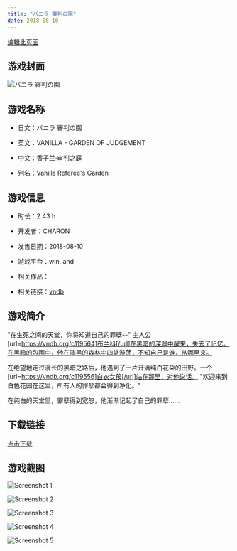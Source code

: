 ```yaml
---
title: "バニラ 審判の園"
date: 2018-08-10
---
```

[编辑此页面](https://github.com/ACG-3/ADV3-source/blob/main/source/_posts/games/%E3%83%90%E3%83%8B%E3%83%A9%20%E5%AF%A9%E5%88%A4%E3%81%AE%E5%9C%92.md)

## 游戏封面

![バニラ 審判の園](https%3A//pan.timero.xyz/onedrive/img_lib_001/%E3%83%90%E3%83%8B%E3%83%A9%20%E5%AF%A9%E5%88%A4%E3%81%AE%E5%9C%92_cover.avif)


## 游戏名称

- 日文：バニラ 審判の園
- 英文：VANILLA - GARDEN OF JUDGEMENT
- 中文：香子兰·审判之庭

- 别名：Vanilla Referee's Garden


## 游戏信息

- 时长：2.43 h
- 开发者：CHARON
- 发售日期：2018-08-10
- 游戏平台：win, and
- 相关作品：

- 相关链接：[vndb](https://vndb.org/v24127)


## 游戏简介

"在生死之间的天堂，你将知道自己的罪孽--"
主人公[url=https://vndb.org/c119564]布兰科[/url]在黑暗的深渊中醒来，失去了记忆。在黑暗的包围中，他在漆黑的森林中四处游荡，不知自己是谁，从哪里来。

在绝望地走过漫长的黑暗之路后，他遇到了一片开满纯白花朵的田野。一个[url=https://vndb.org/c119556]白衣女孩[/url]站在那里，对他说话。
"欢迎来到白色花园在这里，所有人的罪孽都会得到净化。"

在纯白的天堂里，罪孽得到宽恕，他渐渐记起了自己的罪孽......




## 下载链接

[点击下载](https://pan.timero.xyz/onedrive/adv_lib_001/%E3%83%90%E3%83%8B%E3%83%A9%20%E5%AF%A9%E5%88%A4%E3%81%AE%E5%9C%92)


## 游戏截图


![Screenshot 1](https%3A//pan.timero.xyz/onedrive/img_lib_001/%E3%83%90%E3%83%8B%E3%83%A9%20%E5%AF%A9%E5%88%A4%E3%81%AE%E5%9C%92_Screenshot_1.avif)

![Screenshot 2](https%3A//pan.timero.xyz/onedrive/img_lib_001/%E3%83%90%E3%83%8B%E3%83%A9%20%E5%AF%A9%E5%88%A4%E3%81%AE%E5%9C%92_Screenshot_2.avif)

![Screenshot 3](https%3A//pan.timero.xyz/onedrive/img_lib_001/%E3%83%90%E3%83%8B%E3%83%A9%20%E5%AF%A9%E5%88%A4%E3%81%AE%E5%9C%92_Screenshot_3.avif)

![Screenshot 4](https%3A//pan.timero.xyz/onedrive/img_lib_001/%E3%83%90%E3%83%8B%E3%83%A9%20%E5%AF%A9%E5%88%A4%E3%81%AE%E5%9C%92_Screenshot_4.avif)

![Screenshot 5](https%3A//pan.timero.xyz/onedrive/img_lib_001/%E3%83%90%E3%83%8B%E3%83%A9%20%E5%AF%A9%E5%88%A4%E3%81%AE%E5%9C%92_Screenshot_5.avif)

